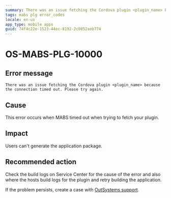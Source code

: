 ```yaml
---
summary: There was an issue fetching the Cordova plugin <plugin_name> because the connection timed out. Please try again.
tags: mabs plg error_codes
locale: en-us
app_type: mobile apps
guid: 74f4c22e-1523-44ec-8192-2c0852aeb774
---
```


# OS-MABS-PLG-10000

## Error message

`There was an issue fetching the Cordova plugin <plugin_name> because the
connection timed out. Please try again.`

## Cause

This error occurs when MABS timed out when trying to fetch your plugin.

## Impact

Users can't generate the application package.

## Recommended action

Check the build logs on Service Center for the cause of the error and also
where the hosts build logs for the plugin and retry building the application.

If the problem persists, create a case with [OutSystems
support](https://success.outsystems.com/Support).
